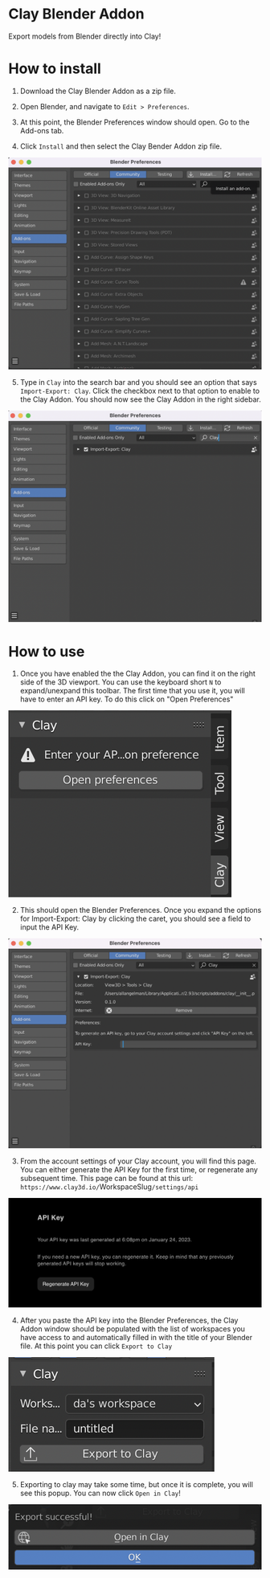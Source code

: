 # Clay Blender Addon

Export models from Blender directly into Clay!

# How to install

1. Download the Clay Blender Addon as a zip file.

2. Open Blender, and navigate to `Edit > Preferences`.

3. At this point, the Blender Preferences window should open. Go to the Add-ons tab.

4. Click `Install` and then select the Clay Bender Addon zip file.

![Blender Preferences](./public/how-to-install-1.png)

5. Type in `Clay` into the search bar and you should see an option that says `Import-Export: Clay`. Click the checkbox next to that option to enable to the Clay Addon. You should now see the Clay Addon in the right sidebar.

![Blender Preferences](./public/how-to-install-2.png)

# How to use

1. Once you have enabled the the Clay Addon, you can find it on the right side of the 3D viewport. You can use the keyboard short `N` to expand/unexpand this toolbar. The first time that you use it, you will have to enter an API key. To do this click on "Open Preferences"

![Clay Addon UI](./public/how-to-use-1.png)

2. This should open the Blender Preferences. Once you expand the options for Import-Export: Clay by clicking the caret, you should see a field to input the API Key.

![Blender Preferences](./public/how-to-use-2.png)

3. From the account settings of your Clay account, you will find this page. You can either generate the API Key for the first time, or regenerate any subsequent time. This page can be found at this url:
   `https://www.clay3d.io/`WorkspaceSlug`/settings/api`

![Clay API Key Generation](./public/how-to-use-3.png)

4. After you paste the API key into the Blender Preferences, the Clay Addon window should be populated with the list of workspaces you have access to and automatically filled in with the title of your Blender file. At this point you can click `Export to Clay`

![Clay Addon Ui](./public/how-to-use-4.png)

5. Exporting to clay may take some time, but once it is complete, you will see this popup. You can now click `Open in Clay`!

![Export Successful UI](./public/how-to-use-5.png)
